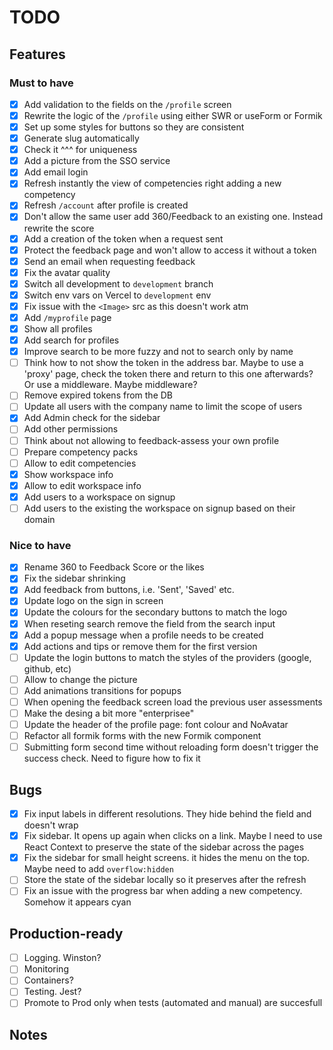 # TODO

## Features

### Must to have

- [x] Add validation to the fields on the `/profile` screen
- [x] Rewrite the logic of the `/profile` using either SWR or useForm or Formik
- [x] Set up some styles for buttons so they are consistent
- [x] Generate slug automatically
- [x] Check it ^^^ for uniqueness
- [x] Add a picture from the SSO service
- [x] Add email login
- [x] Refresh instantly the view of competencies right adding a new competency
- [x] Refresh `/account` after profile is created
- [x] Don't allow the same user add 360/Feedback to an existing one. Instead rewrite the score
- [x] Add a creation of the token when a request sent
- [x] Protect the feedback page and won't allow to access it without a token
- [x] Send an email when requesting feedback
- [x] Fix the avatar quality
- [x] Switch all development to `development` branch
- [x] Switch env vars on Vercel to `development` env
- [x] Fix issue with the `<Image>` src as this doesn't work atm
- [x] Add `/myprofile` page
- [x] Show all profiles
- [x] Add search for profiles
- [x] Improve search to be more fuzzy and not to search only by name
- [ ] Think how to not show the token in the address bar. Maybe to use a 'proxy' page, check the token there and return to this one afterwards? Or use a middleware. Maybe middleware?
- [ ] Remove expired tokens from the DB
- [ ] Update all users with the company name to limit the scope of users
- [x] Add Admin check for the sidebar
- [ ] Add other permissions
- [ ] Think about not allowing to feedback-assess your own profile
- [ ] Prepare competency packs
- [ ] Allow to edit competencies
- [x] Show workspace info
- [x] Allow to edit workspace info
- [x] Add users to a workspace on signup
- [ ] Add users to the existing the workspace on signup based on their domain

### Nice to have

- [x] Rename 360 to Feedback Score or the likes
- [x] Fix the sidebar shrinking
- [x] Add feedback from buttons, i.e. 'Sent', 'Saved' etc.
- [x] Update logo on the sign in screen
- [x] Update the colours for the secondary buttons to match the logo
- [x] When reseting search remove the field from the search input
- [x] Add a popup message when a profile needs to be created
- [x] Add actions and tips or remove them for the first version
- [ ] Update the login buttons to match the styles of the providers (google, github, etc)
- [ ] Allow to change the picture
- [ ] Add animations transitions for popups
- [ ] When opening the feedback screen load the previous user assessments
- [ ] Make the desing a bit more "enterprisee"
- [ ] Update the header of the profile page: font colour and NoAvatar
- [ ] Refactor all formik forms with the new Formik component
- [ ] Submitting form second time without reloading form doesn't trigger the success check. Need to figure how to fix it

## Bugs

- [x] Fix input labels in different resolutions. They hide behind the field and doesn't wrap
- [x] Fix sidebar. It opens up again when clicks on a link. Maybe I need to use React Context to preserve the state of the sidebar across the pages
- [x] Fix the sidebar for small height screens. it hides the menu on the top. Maybe need to add `overflow:hidden`
- [ ] Store the state of the sidebar locally so it preserves after the refresh
- [ ] Fix an issue with the progress bar when adding a new competency. Somehow it appears cyan

## Production-ready

- [ ] Logging. Winston?
- [ ] Monitoring
- [ ] Containers?
- [ ] Testing. Jest?
- [ ] Promote to Prod only when tests (automated and manual) are succesfull

## Notes
